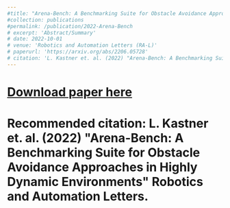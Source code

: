 ```yaml
---
#title: "Arena-Bench: A Benchmarking Suite for Obstacle Avoidance Approaches in Highly Dynamic Environments"
#collection: publications
#permalink: /publication/2022-Arena-Bench
# excerpt: 'Abstract/Summary'
# date: 2022-10-01
# venue: 'Robotics and Automation Letters (RA-L)'
# paperurl: 'https://arxiv.org/abs/2206.05728'
# citation: 'L. Kastner et. al. (2022) "Arena-Bench: A Benchmarking Suite for Obstacle Avoidance Approaches in Highly Dynamic Environments" Robotics and Automation Letters.'
---
```


# [Download paper here](https://arxiv.org/abs/2206.05728)

# Recommended citation: L. Kastner et. al. (2022) "Arena-Bench: A Benchmarking Suite for Obstacle Avoidance Approaches in Highly Dynamic Environments" Robotics and Automation Letters.
